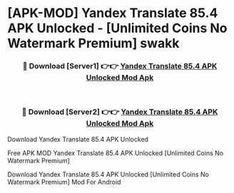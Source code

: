 # [APK-MOD] Yandex Translate 85.4 APK Unlocked - [Unlimited Coins No Watermark Premium] swakk



<div align="center">
<h3>🔴 Download [Server1] 👉👉 <a href="https://momento.my/?title=Yandex_Translate_85.4_APK_Unlocked">Yandex Translate 85.4 APK Unlocked Mod Apk</a></h3><br>

<h3>🔴 Download [Server2] 👉👉 <a href="https://momento.my/?title=Yandex_Translate_85.4_APK_Unlocked">Yandex Translate 85.4 APK Unlocked Mod Apk</a></h3>
</div>



Download Yandex Translate 85.4 APK Unlocked 

Free APK MOD Yandex Translate 85.4 APK Unlocked [Unlimited Coins No Watermark Premium]

Download Yandex Translate 85.4 APK Unlocked [Unlimited Coins No Watermark Premium] Mod For Android
